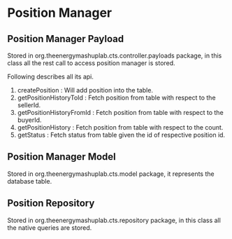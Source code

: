 Position Manager
======================================

## Position Manager Payload
Stored in org.theenergymashuplab.cts.controller.payloads package, in this class all the rest call to access position manager is stored. 

Following describes all its api.
1. createPosition : Will add position into the table.
2. getPositionHistoryToId : Fetch position from table with respect to the sellerId.
3. getPositionHistoryFromId : Fetch position from table with respect to the buyerId.
4. getPositionHistory : Fetch position from table with respect to the count.
5. getStatus : Fetch status from table given the id of respective position id.

## Position Manager Model
Stored in org.theenergymashuplab.cts.model package, it represents the database table.

## Position Repository 
Stored in org.theenergymashuplab.cts.repository package, in this class all the native queries are stored.



